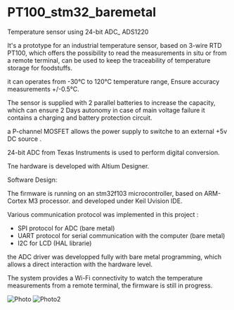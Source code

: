 # PT100_stm32_baremetal
Temperature sensor using 24-bit ADC_ ADS1220 

It's a prototype for an industrial temperature sensor, based on 3-wire RTD PT100, which offers
the possibility to read the measurements in situ or from a remote terminal,
can be used to keep the traceability of temperature storage for foodstuffs.

it can operates from -30°C to 120°C temperature range,
Ensure accuracy measurements +/-0.5°C.

The sensor is supplied with 2 parallel batteries to increase the capacity, which can ensure 2 Days autonomy in case of main voltage failure
it contains a charging and battery protection circuit.

a P-channel MOSFET allows the power supply to switche to an external +5v DC source .

24-bit ADC from Texas Instruments is used to perform digital conversion.

Tne hardware is developed with Altium Designer.

Software Design:

The firmware is running on an stm32f103 microcontroller, based on ARM-Cortex M3 processor.
and developed under Keil Uvision IDE.

Various communication protocol was implemented in this project :
- SPI protocol for ADC (bare metal)
- UART protocol for serial communication with the computer (bare metal)
- I2C for LCD (HAL librarie)

the ADC driver was developped fully with bare metal programming, which allows a direct interaction with the hardware level.


The system provides a Wi-Fi connectivity to watch the temperature measurements from a remote terminal, the firmware is still in progress.

![Photo](https://user-images.githubusercontent.com/58118111/121067061-81c9c900-c7c2-11eb-8e8d-f9fbc34c4a85.jpg)
![Photo2](https://user-images.githubusercontent.com/58118111/121067191-aa51c300-c7c2-11eb-8193-002d495c1365.jpg)

